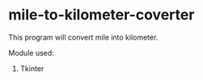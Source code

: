 # mile-to-kilometer-coverter

This program will convert mile into kilometer.

Module used:
1. Tkinter
